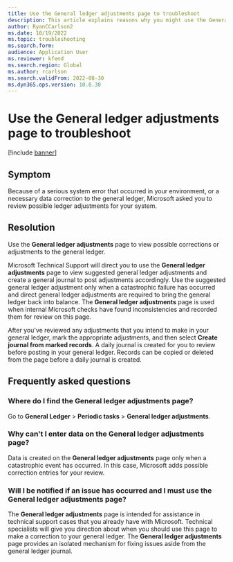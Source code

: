 ```yaml
---
title: Use the General ledger adjustments page to troubleshoot
description: This article explains reasons why you might use the General ledger adjustments page to troubleshoot issues.
author: RyanCCarlson2
ms.date: 10/19/2022
ms.topic: troubleshooting
ms.search.form: 
audience: Application User
ms.reviewer: kfend
ms.search.region: Global
ms.author: rcarlson
ms.search.validFrom: 2022-08-30
ms.dyn365.ops.version: 10.0.30
---
```


# Use the General ledger adjustments page to troubleshoot

[!include [banner](../includes/banner.md)]

## Symptom

Because of a serious system error that occurred in your environment, or a necessary data correction to the general ledger, Microsoft asked you to review possible ledger adjustments for your system.

## Resolution

Use the **General ledger adjustments** page to view possible corrections or adjustments to the general ledger.

Microsoft Technical Support will direct you to use the **General ledger adjustments** page to view suggested general ledger adjustments and create a general journal to post adjustments accordingly. Use the suggested general ledger adjustment only when a catastrophic failure has occurred and direct general ledger adjustments are required to bring the general ledger back into balance. The **General ledger adjustments** page is used when internal Microsoft checks have found inconsistencies and recorded them for review on this page.

After you've reviewed any adjustments that you intend to make in your general ledger, mark the appropriate adjustments, and then select **Create journal from marked records**. A daily journal is created for you to review before posting in your general ledger. Records can be copied or deleted from the page before a daily journal is created.

## Frequently asked questions

### Where do I find the General ledger adjustments page?

Go to **General Ledger** \> **Periodic tasks** \> **General ledger adjustments**.

### Why can't I enter data on the General ledger adjustments page?

Data is created on the **General ledger adjustments** page only when a catastrophic event has occurred. In this case, Microsoft adds possible correction entries for your review.

### Will I be notified if an issue has occurred and I must use the General ledger adjustments page?

The **General ledger adjustments** page is intended for assistance in technical support cases that you already have with Microsoft. Technical specialists will give you direction about when you should use this page to make a correction to your general ledger. The **General ledger adjustments** page provides an isolated mechanism for fixing issues aside from the general ledger journal.
